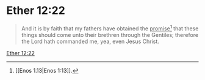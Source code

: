 # Ether 12:22

> And it is by faith that my fathers have obtained the <u>promise</u>[^a] that these things should come unto their brethren through the Gentiles; therefore the Lord hath commanded me, yea, even Jesus Christ.

[Ether 12:22](https://www.churchofjesuschrist.org/study/scriptures/bofm/ether/12?lang=eng&id=p22#p22)


[^a]: [[Enos 1.13|Enos 1:13]].  

